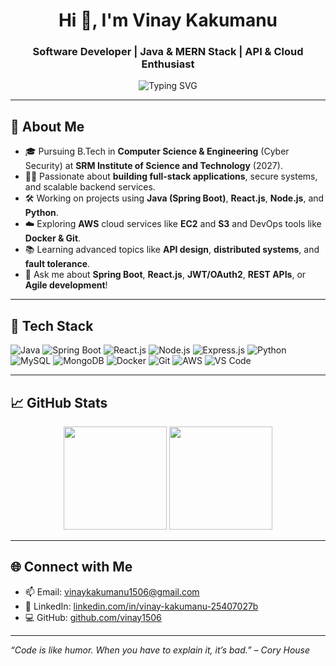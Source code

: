 <h1 align="center">Hi 👋, I'm Vinay Kakumanu</h1>
<h3 align="center">Software Developer | Java & MERN Stack | API & Cloud Enthusiast</h3>

<p align="center">
  <img src="https://readme-typing-svg.herokuapp.com?font=Fira+Code&size=22&pause=1000&color=36BCF7&center=true&vCenter=true&width=440&lines=Welcome+to+my+GitHub+profile!;Building+scalable+APIs+%26+robust+systems+🚀" alt="Typing SVG" />
</p>

---

## 🚀 About Me

- 🎓 Pursuing B.Tech in **Computer Science & Engineering** (Cyber Security) at **SRM Institute of Science and Technology** (2027).
- 👨‍💻 Passionate about **building full-stack applications**, secure systems, and scalable backend services.
- 🛠️ Working on projects using **Java (Spring Boot)**, **React.js**, **Node.js**, and **Python**.
- ☁️ Exploring **AWS** cloud services like **EC2** and **S3** and DevOps tools like **Docker & Git**.
- 📚 Learning advanced topics like **API design**, **distributed systems**, and **fault tolerance**.
- 💬 Ask me about **Spring Boot**, **React.js**, **JWT/OAuth2**, **REST APIs**, or **Agile development**!

---

## 🧰 Tech Stack

![Java](https://img.shields.io/badge/-Java-007396?style=for-the-badge&logo=java&logoColor=white)
![Spring Boot](https://img.shields.io/badge/-SpringBoot-6DB33F?style=for-the-badge&logo=spring&logoColor=white)
![React.js](https://img.shields.io/badge/-React-20232A?style=for-the-badge&logo=react&logoColor=61DAFB)
![Node.js](https://img.shields.io/badge/-Node.js-339933?style=for-the-badge&logo=node.js&logoColor=white)
![Express.js](https://img.shields.io/badge/-Express.js-000000?style=for-the-badge&logo=express&logoColor=white)
![Python](https://img.shields.io/badge/-Python-3776AB?style=for-the-badge&logo=python&logoColor=white)
![MySQL](https://img.shields.io/badge/-MySQL-4479A1?style=for-the-badge&logo=mysql&logoColor=white)
![MongoDB](https://img.shields.io/badge/-MongoDB-47A248?style=for-the-badge&logo=mongodb&logoColor=white)
![Docker](https://img.shields.io/badge/-Docker-2496ED?style=for-the-badge&logo=docker&logoColor=white)
![Git](https://img.shields.io/badge/-Git-F05032?style=for-the-badge&logo=git&logoColor=white)
![AWS](https://img.shields.io/badge/-AWS-232F3E?style=for-the-badge&logo=amazon-aws&logoColor=white)
![VS Code](https://img.shields.io/badge/-VS%20Code-007ACC?style=for-the-badge&logo=visual-studio-code&logoColor=white)

---

## 📈 GitHub Stats

<p align="center">
  <img src="https://github-readme-stats.vercel.app/api?username=vinay1506&show_icons=true&theme=radical" height="165"/>
  <img src="https://github-readme-stats.vercel.app/api/top-langs/?username=vinay1506&layout=compact&theme=radical" height="165"/>
</p>

---

## 🌐 Connect with Me

- 📫 Email: [vinaykakumanu1506@gmail.com](mailto:vinaykakumanu1506@gmail.com)  
- 💼 LinkedIn: [linkedin.com/in/vinay-kakumanu-25407027b](https://linkedin.com/in/vinay-kakumanu-25407027b)  
- 💻 GitHub: [github.com/vinay1506](https://github.com/vinay1506)

---

_“Code is like humor. When you have to explain it, it’s bad.” – Cory House_
